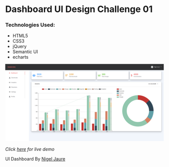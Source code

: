 # Dashboard UI Design Challenge 01

### Technologies Used:

* HTML5
* CSS3
* jQuery
* Semantic UI
* echarts

![Screenshot](screenshot.png)

*Click [here](https://maiko-001.netlify.app) for live demo*

UI Dashboard By [Nigel Jaure](https://nigel.co.zw)
